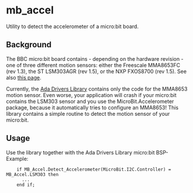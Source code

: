 # mb_accel
Utility to detect the accelerometer of a micro:bit board.


## Background

The BBC micro:bit board contains - depending on the hardware revision - one of
three different motion sensors: either the Freescale MMA8653FC (rev 1.3),
the ST LSM303AGR (rev 1.5),
or the NXP FXOS8700 (rev 1.5).
See also [this page](https://tech.microbit.org/hardware/).

Currently, the [Ada Drivers Library](https://github.com/AdaCore/Ada_Drivers_Library)
contains only the code for the MMA8653 motion sensor.
Even worse, your application will crash if your micro:bit contains the
LSM303 sensor and you use the MicroBit.Accelerometer package, because it
automatically tries to configure an MMA8653!
This library contains a simple routine to detect the motion sensor
of your micro:bit.



## Usage

Use the library together with the Ada Drivers Library micro:bit BSP-
Example: 

        if MB_Accel.Detect_Accelerometer(MicroBit.I2C.Controller) = MB_Accel.LSM303 then
          ...
        end if;
